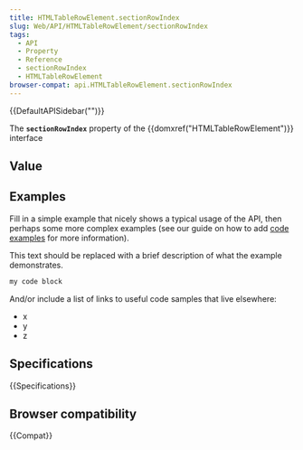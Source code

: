 ```yaml
---
title: HTMLTableRowElement.sectionRowIndex
slug: Web/API/HTMLTableRowElement/sectionRowIndex
tags:
  - API
  - Property
  - Reference
  - sectionRowIndex
  - HTMLTableRowElement
browser-compat: api.HTMLTableRowElement.sectionRowIndex
---
```

{{DefaultAPISidebar("")}}

The **`sectionRowIndex`** property of the {{domxref("HTMLTableRowElement")}} interface 

## Value



## Examples

Fill in a simple example that nicely shows a typical usage of the API, then perhaps some more complex examples (see our guide on how to add [code examples](/en-US/docs/MDN/Contribute/Structures/Code_examples) for more information).

This text should be replaced with a brief description of what the example demonstrates.

```js
my code block
```

And/or include a list of links to useful code samples that live elsewhere:

*   x
*   y
*   z

## Specifications

{{Specifications}}

## Browser compatibility

{{Compat}}



